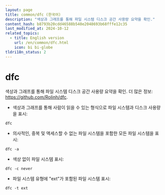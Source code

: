 ```yaml
---
layout: page
title: common/dfc (한국어)
description: "색상과 그래프를 통해 파일 시스템 디스크 공간 사용량 요약을 확인."
content_hash: b8793b20cdd46588b540e2048693b68fffe12c35
last_modified_at: 2024-10-12
related_topics:
  - title: English version
    url: /en/common/dfc.html
    icon: bi bi-globe
tldri18n_status: 2
---
```

# dfc

색상과 그래프를 통해 파일 시스템 디스크 공간 사용량 요약을 확인.
더 많은 정보: <https://github.com/Rolinh/dfc>.

- 색상과 그래프를 통해 사람이 읽을 수 있는 형식으로 파일 시스템과 디스크 사용량을 표시:

`dfc`

- 의사적인, 중복 및 액세스할 수 없는 파일 시스템을 포함한 모든 파일 시스템을 표시:

`dfc -a`

- 색상 없이 파일 시스템 표시:

`dfc -c never`

- 파일 시스템 유형에 "ext"가 포함된 파일 시스템 표시:

`dfc -t ext`
